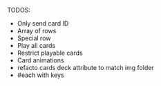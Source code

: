 TODOS:
- Only send card ID
- Array of rows
- Special row
- Play all cards
- Restrict playable cards
- Card animations
- refacto cards deck attribute to match img folder
- #each with keys
